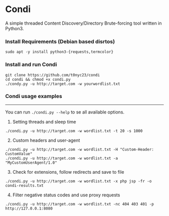 # Condi

A simple threaded Content Discovery/Directory Brute-forcing tool written in Python3.

### Install Requirements (Debian based disrtos)

```shell
sudo apt -y install python3-{requests,termcolor}
```

### Install and run Condi

```
git clone https://github.com/t0nyc23/condi
cd condi && chmod +x condi.py
./condy.py -u http://target.com -w yourwordlist.txt
```

### Condi usage examples
---
You can run `./condi.py --help` to se all available options.
1. Setting threads and sleep time
```
./condi.py -u http://target.com -w wordlist.txt -t 20 -s 1000
```
2. Custom headers and user-agent
```
./condi.py -u http://target.com -w wordlist.txt -H "Custom-Header: CustomValue"
./condi.py -u http://target.com -w wordlist.txt -a "MyCustomUserAgent/1.0"
```

3. Check for extensions, follow redirects and save to file
```
./condi.py -u http://target.com -w wordlist.txt -x php jsp -fr -o condi-results.txt
```
4. Filter negative status codes and use proxy requests
```
./condi.py -u http://target.com -w wordlist.txt -nc 404 403 401 -p http://127.0.0.1:8080
```
